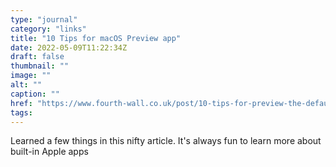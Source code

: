 ```yaml
---
type: "journal"
category: "links"
title: "10 Tips for macOS Preview app"
date: 2022-05-09T11:22:34Z
draft: false
thumbnail: ""
image: ""
alt: ""
caption: ""
href: "https://www.fourth-wall.co.uk/post/10-tips-for-preview-the-default-mac-app-that-people-forget-about"
tags:
---
```


Learned a few things in this nifty article. It's always fun to learn more about built-in Apple apps
